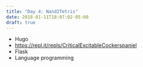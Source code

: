 ```yaml
---
title: "Day 4: Nand2Tetris"
date: 2018-01-11T18:07:02-05:00
draft: true
---
```


* Hugo
* https://repl.it/repls/CriticalExcitableCockerspaniel
* Flask
* Language programming